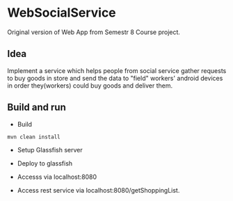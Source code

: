 # WebSocialService
Original version of Web App from Semestr 8 Course project. 


## Idea 

Implement a service which helps people from social service gather requests to buy goods in store and send the data to "field" workers' 
android devices in order they(workers) could buy goods and deliver them.

## Build and run

- Build

```
mvn clean install

```

- Setup Glassfish server

- Deploy to glassfish

- Accesss via localhost:8080

- Access rest service via localhost:8080/getShoppingList.
